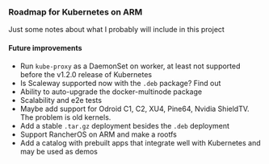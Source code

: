 ### Roadmap for Kubernetes on ARM

Just some notes about what I probably will include in this project

#### Future improvements
 - Run `kube-proxy` as a DaemonSet on worker, at least not supported before the v1.2.0 release of Kubernetes
 - Is Scaleway supported now with the `.deb` package? Find out
 - Ability to auto-upgrade the docker-multinode package
 - Scalability and e2e tests
 - Maybe add support for Odroid C1, C2, XU4, Pine64, Nvidia ShieldTV. The problem is old kernels.
 - Add a stable `.tar.gz` deployment besides the `.deb` deployment
 - Support RancherOS on ARM and make a rootfs
 - Add a catalog with prebuilt apps that integrate well with Kubernetes and may be used as demos
